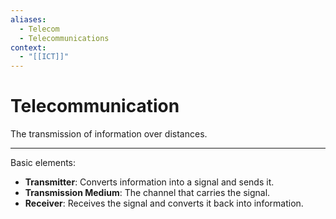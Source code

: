 ```yaml
---
aliases:
  - Telecom
  - Telecommunications
context:
  - "[[ICT]]"
---
```


# Telecommunication

The transmission of information over distances.

---

Basic elements:

- **Transmitter**: Converts information into a signal and sends it.
- **Transmission Medium**: The channel that carries the signal.
- **Receiver**: Receives the signal and converts it back into information.
